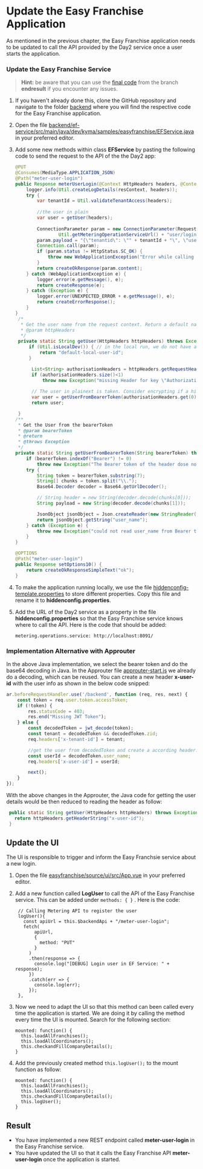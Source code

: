 # Update the Easy Franchise Application

As mentioned in the previous chapter, the Easy Franchise application needs to be updated to call the API provided by the Day2 service once a user starts the application. 


### Update the Easy Franchise Service

> **Hint:** be aware that you can use the [final code](https://github.com/SAP-samples/btp-kyma-day2-operations/tree/endresult) from the branch **endresult** if you encounter any issues.

1. If you haven't already done this, clone the GitHub repository and navigate to the folder [backend](../../../code/easyfranchise/source/backend/) where you will find the respective code for the Easy Franchise application.

1. Open the file [backend/ef-service/src/main/java/dev/kyma/samples/easyfranchise/EFService.java](../../../code/easyfranchise/source/backend/ef-service/src/main/java/dev/kyma/samples/easyfranchise/EFService.java) in your preferred editor.

1. Add some new methods within class **EFService** by pasting the following code to send the request to the API of the the Day2 app:

   ```java
   @PUT
   @Consumes(MediaType.APPLICATION_JSON)
   @Path("meter-user-login")
   public Response meterUserLogin(@Context HttpHeaders headers, @Context ContainerRequestContext resContext) {
       logger.info(Util.createLogDetails(resContext, headers));
       try {
           var tenantId = Util.validateTenantAccess(headers);
           
           //the user in plain 
           var user = getUser(headers);
           
           ConnectionParameter param = new ConnectionParameter(RequestMethod.PUT,
                   Util.getMeteringOperationServiceUrl() + "user/login").setAcceptJsonHeader();
           param.payload = "{\"tenantid\": \"" + tenantId + "\", \"user\": \"" + user + "\"}";
           Connection.call(param);
           if (param.status != HttpStatus.SC_OK) {
               throw new WebApplicationException("Error while calling metering day2 service.  "+ param.getUrl() + " status:" + param.status,  param.status);
           }
           return createOkResponse(param.content);
       } catch (WebApplicationException e) {
           logger.error(e.getMessage(), e);
           return createResponse(e);
       } catch (Exception e) {
           logger.error(UNEXPECTED_ERROR + e.getMessage(), e);
           return createErrorResponse();
       }
   }   
    /*
     * Get the user name from the request context. Return a default name for the local development
     * @param httpHeaders 
     */
    private static String getUser(HttpHeaders httpHeaders) throws Exception {
        if (Util.isLocalDev()) { // in the local run, we do not have a logged in user. We are just using a default string
            return "default-local-user-id";  
        }

         List<String> authorisationHeaders = httpHeaders.getRequestHeader("Authorization");
         if (authorisationHeaders.size()<1)
             throw new Exception("missing Header for key \"Authorization\".");
         
         // The user in plainext is taken. Consider encrypting if a higher privacy policy is needed.
         var user = getUserFromBearerToken(authorisationHeaders.get(0));
         return user; 

    }
   /**
    * Get the User from the bearerToken
    * @param bearerToken
    * @return
    * @throws Exception
    */
   private static String getUserFromBearerToken(String bearerToken) throws Exception {
       if (bearerToken.indexOf("Bearer") != 0)
           throw new Exception("The Bearer token of the header dose not not start with `Bearer `");
       try {
           String token = bearerToken.substring(7);
           String[] chunks = token.split("\\.");
           Base64.Decoder decoder = Base64.getUrlDecoder();

           // String header = new String(decoder.decode(chunks[0]));
           String payload = new String(decoder.decode(chunks[1]));

           JsonObject jsonObject = Json.createReader(new StringReader(payload)).readObject();
           return jsonObject.getString("user_name");
       } catch (Exception e) {
           throw new Exception("could not read user_name from Bearer token", e);
       }
   }   

   @OPTIONS
   @Path("meter-user-login")
   public Response setOptions10() {
       return createOkResponseSimpleText("ok");
   }
   ```

1. To make the application running locally, we use the file [hiddenconfig-template.properties](../../../code/easyfranchise/source/backend/shared-code/src/main/resources/hiddenconfig-template.properties) to store different properties. Copy this file and rename it to **hiddenconfig.properties**. 

1. Add the URL of the Day2 service as a property in the file **hiddenconfig.properties** so that the Easy Franchise service knows where to call the API. Here is the code that should be added:

   ```properties
   metering.operations.service: http://localhost:8091/
   ```

### Implementation Alternative with Approuter

In the above Java implementation, we select the bearer token and do the base64 decoding in Java. In the Approuter file [approuter-start.js](../../../code/easyfranchise/source/approuter/approuter-start.js) we already do a decoding, which can be reused. 
You can create a new header **x-user-id** with the user info as shown in the below code snipped:

```js
ar.beforeRequestHandler.use('/backend', function (req, res, next) {
    const token = req.user.token.accessToken;
    if (!token) {    
        res.statusCode = 403;
        res.end("Missing JWT Token");
    } else {
        const decodedToken = jwt_decode(token);
        const tenant = decodedToken && decodedToken.zid;
        req.headers['x-tenant-id'] = tenant;

        //get the user from decodedToken and create a according header: 
        const userId = decodedToken.user_name;
        req.headers['x-user-id'] = userId;

        next();
    }
});
```

With the above changes in the Approuter, the Java code for getting the user details would be then reduced to reading the header as follow:

```java
 public static String getUser(HttpHeaders httpHeaders) throws Exception {
   return httpHeaders.getHeaderString("x-user-id");
 }
```

## Update the UI

The UI is responsible to trigger and inform the Easy Franchsie service about a new login. 

1. Open the file [easyfranchise/source/ui/src/App.vue](../../../code/easyfranchise/source/ui/src/App.vue) in your preferred editor. 

1. Add a new function called **LogUser** to call the API of the Easy Franchise service. This can be added under ```methods: { }``` . Here is the code:  
   ```
    // Calling Metering API to register the user
    logUser(){
      const apiUrl = this.$backendApi + "/meter-user-login";
      fetch(
          apiUrl,
          {
            method: "PUT"  
          }
        )
        .then(response => {
          console.log("[DEBUG] Login user in EF Service: " + response);
        })
        .catch(err => {
          console.log(err);
        });
    },
   ```

1. Now we need to adapt the UI so that this method can been called every time the application is started. We are doing it by calling the method every time the UI is mounted. Search for the following section:
   ```
   mounted: function() {
     this.loadAllFranchises();
     this.loadAllCoordinators();
     this.checkandFillCompanyDetails();
   }
   ```  
   
1. Add the previously created method ``this.logUser();`` to the mount function as follow:
   ```
   mounted: function() {
     this.loadAllFranchises();
     this.loadAllCoordinators();
     this.checkandFillCompanyDetails();
     this.logUser();
   }
   ```
   
## Result

* You have implemented a new REST endpoint called **meter-user-login** in the Easy Franchise service. 
* You have updated the UI so that it calls the Easy Franchise API **meter-user-login** once the application is started.

